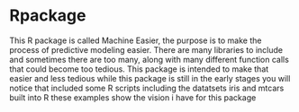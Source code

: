 # Rpackage
This R package is called Machine Easier, the purpose is to make the process of predictive modeling easier. There are many libraries to include and sometimes there are too many, 
along with many different function calls that could become too tedious. 
This package is intended to make that easier and less tedious
while this package is still in the early stages
you will notice that included some R scripts including the datatsets iris and mtcars built into R
these examples show the vision i have for this package
